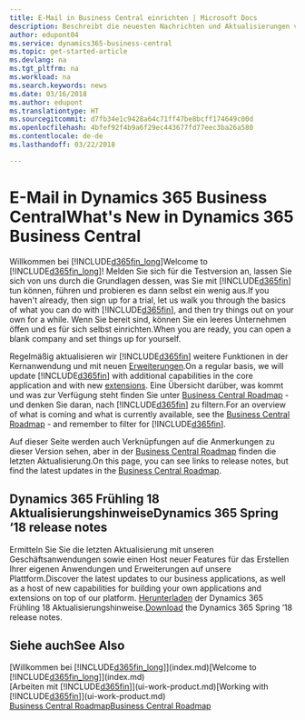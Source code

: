 ```yaml
---
title: E-Mail in Business Central einrichten | Microsoft Docs
description: Beschreibt die neuesten Nachrichten und Aktualisierungen von Business Central.
author: edupont04
ms.service: dynamics365-business-central
ms.topic: get-started-article
ms.devlang: na
ms.tgt_pltfrm: na
ms.workload: na
ms.search.keywords: news
ms.date: 03/16/2018
ms.author: edupont
ms.translationtype: HT
ms.sourcegitcommit: d7fb34e1c9428a64c71ff47be8bcff174649c00d
ms.openlocfilehash: 4bfef92f4b9a6f29ec443677fd77eec3ba26a580
ms.contentlocale: de-de
ms.lasthandoff: 03/22/2018

---
```

# <a name="whats-new-in-dynamics-365-business-central"></a><span data-ttu-id="24ff2-103">E-Mail in Dynamics 365 Business Central</span><span class="sxs-lookup"><span data-stu-id="24ff2-103">What's New in Dynamics 365 Business Central</span></span>
<span data-ttu-id="24ff2-104">Willkommen bei [!INCLUDE[d365fin_long](includes/d365fin_long_md.md)]</span><span class="sxs-lookup"><span data-stu-id="24ff2-104">Welcome to [!INCLUDE[d365fin_long](includes/d365fin_long_md.md)]!</span></span> <span data-ttu-id="24ff2-105">Melden Sie sich für die Testversion an, lassen Sie sich von uns durch die Grundlagen dessen, was Sie mit [!INCLUDE[d365fin](includes/d365fin_md.md)] tun können, führen und probieren es dann selbst ein wenig aus.</span><span class="sxs-lookup"><span data-stu-id="24ff2-105">If you haven't already, then sign up for a trial, let us walk you through the basics of what you can do with [!INCLUDE[d365fin](includes/d365fin_md.md)], and then try things out on your own for a while.</span></span> <span data-ttu-id="24ff2-106">Wenn Sie bereit sind, können Sie ein leeres Unternehmen öffen und es für sich selbst einrichten.</span><span class="sxs-lookup"><span data-stu-id="24ff2-106">When you are ready, you can open a blank company and set things up for yourself.</span></span>  

<span data-ttu-id="24ff2-107">Regelmäßig aktualisieren wir [!INCLUDE[d365fin](includes/d365fin_md.md)] weitere Funktionen in der Kernanwendung und mit neuen [Erweiterungen](ui-extensions.md).</span><span class="sxs-lookup"><span data-stu-id="24ff2-107">On a regular basis, we will update [!INCLUDE[d365fin](includes/d365fin_md.md)] with additional capabilities in the core application and with new [extensions](ui-extensions.md).</span></span> <span data-ttu-id="24ff2-108">Eine Übersicht darüber, was kommt und was zur Verfügung steht finden Sie unter [Business Central  Roadmap](https://roadmap.dynamics.com/) - und denken Sie daran, nach [!INCLUDE[d365fin](includes/d365fin_md.md)] zu filtern.</span><span class="sxs-lookup"><span data-stu-id="24ff2-108">For an overview of what is coming and what is currently available, see the [Business Central Roadmap](https://roadmap.dynamics.com/) - and remember to filter for [!INCLUDE[d365fin](includes/d365fin_md.md)].</span></span>  

<span data-ttu-id="24ff2-109">Auf dieser Seite werden auch Verknüpfungen auf die Anmerkungen zu dieser Version sehen, aber in der [Business Central Roadmap](https://roadmap.dynamics.com/) finden die letzten Aktualisierung.</span><span class="sxs-lookup"><span data-stu-id="24ff2-109">On this page, you can see links to release notes, but find the latest updates in the [Business Central Roadmap](https://roadmap.dynamics.com/).</span></span>

## <a name="dynamics-365-spring-18-release-notes"></a><span data-ttu-id="24ff2-110">Dynamics 365 Frühling 18 Aktualisierungshinweise</span><span class="sxs-lookup"><span data-stu-id="24ff2-110">Dynamics 365 Spring ‘18 release notes</span></span>
<span data-ttu-id="24ff2-111">Ermitteln Sie Sie die letzten Aktualisierung mit unseren Geschäftsanwendungen sowie einen Host neuer Features für das Erstellen Ihrer eigenen Anwendungen und Erweiterungen auf unsere Plattform.</span><span class="sxs-lookup"><span data-stu-id="24ff2-111">Discover the latest updates to our business applications, as well as a host of new capabilities for building your own applications and extensions on top of our platform.</span></span> <span data-ttu-id="24ff2-112">[Herunterladen](https://aka.ms/businessappsreleasenotes) der Dynamics 365 Frühling 18 Aktualisierungshinweise.</span><span class="sxs-lookup"><span data-stu-id="24ff2-112">[Download](https://aka.ms/businessappsreleasenotes) the Dynamics 365 Spring ’18 release notes.</span></span>


## <a name="see-also"></a><span data-ttu-id="24ff2-113">Siehe auch</span><span class="sxs-lookup"><span data-stu-id="24ff2-113">See Also</span></span>
<span data-ttu-id="24ff2-114">[Willkommen bei [!INCLUDE[d365fin_long](includes/d365fin_long_md.md)]](index.md)</span><span class="sxs-lookup"><span data-stu-id="24ff2-114">[Welcome to [!INCLUDE[d365fin_long](includes/d365fin_long_md.md)]](index.md)</span></span>  
<span data-ttu-id="24ff2-115">[Arbeiten mit [!INCLUDE[d365fin](includes/d365fin_md.md)]](ui-work-product.md)</span><span class="sxs-lookup"><span data-stu-id="24ff2-115">[Working with [!INCLUDE[d365fin](includes/d365fin_md.md)]](ui-work-product.md)</span></span>  
[<span data-ttu-id="24ff2-116">Business Central Roadmap</span><span class="sxs-lookup"><span data-stu-id="24ff2-116">Business Central Roadmap</span></span>](https://roadmap.dynamics.com/)  

